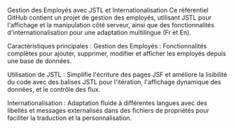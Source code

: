 Gestion des Employés avec JSTL et Internationalisation Ce référentiel GitHub contient un projet de gestion des employés, utilisant JSTL pour l'affichage et la manipulation côté serveur, ainsi que des fonctionnalités d'internationalisation pour une adaptation multilingue (Fr et En).

Caractéristiques principales : Gestion des Employés : Fonctionnalités complètes pour ajouter, supprimer, modifier et afficher les employés depuis une base de données.

Utilisation de JSTL : Simplifie l'écriture des pages JSF et améliore la lisibilité du code avec des balises JSTL pour l'itération, l'affichage dynamique des données, et le contrôle des flux.

Internationalisation : Adaptation fluide à différentes langues avec des libellés et messages externalisés dans des fichiers de propriétés pour faciliter la traduction et la personnalisation.
